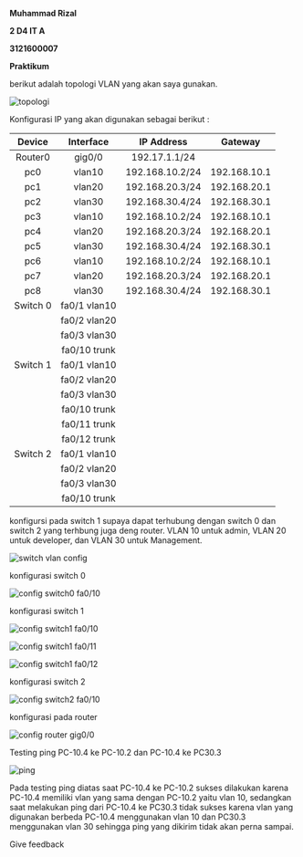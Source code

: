 ﻿**Muhammad Rizal**

**2 D4 IT A**

**3121600007**

**Praktikum**

berikut adalah topologi VLAN yang akan saya gunakan.

![topologi](Aspose.Words.2e93209a-25d3-4296-9752-96a4633c523f.001.png)

Konfigurasi IP yang akan digunakan sebagai berikut :

|**Device**|**Interface**|**IP Address**|**Gateway**|
| :-: | :-: | :-: | :-: |
|Router0|gig0/0|192.17.1.1/24||
|pc0|vlan10|192.168.10.2/24|192.168.10.1|
|pc1|vlan20|192.168.20.3/24|192.168.20.1|
|pc2|vlan30|192.168.30.4/24|192.168.30.1|
|pc3|vlan10|192.168.10.2/24|192.168.10.1|
|pc4|vlan20|192.168.20.3/24|192.168.20.1|
|pc5|vlan30|192.168.30.4/24|192.168.30.1|
|pc6|vlan10|192.168.10.2/24|192.168.10.1|
|pc7|vlan20|192.168.20.3/24|192.168.20.1|
|pc8|vlan30|192.168.30.4/24|192.168.30.1|
|Switch 0|fa0/1 vlan10|||
||fa0/2 vlan20|||
||fa0/3 vlan30|||
||fa0/10 trunk|||
|Switch 1|fa0/1 vlan10|||
||fa0/2 vlan20|||
||fa0/3 vlan30|||
||fa0/10 trunk|||
||fa0/11 trunk|||
||fa0/12 trunk|||
|Switch 2|fa0/1 vlan10|||
||fa0/2 vlan20|||
||fa0/3 vlan30|||
||fa0/10 trunk|||
konfigursi pada switch 1 supaya dapat terhubung dengan switch 0 dan switch 2 yang terhbung juga deng router. VLAN 10 untuk admin, VLAN 20 untuk developer, dan VLAN 30 untuk Management.

![switch vlan config](Aspose.Words.2e93209a-25d3-4296-9752-96a4633c523f.002.png)

konfigurasi switch 0

![config switch0 fa0/10](Aspose.Words.2e93209a-25d3-4296-9752-96a4633c523f.003.png)

konfigurasi switch 1

![config switch1 fa0/10](Aspose.Words.2e93209a-25d3-4296-9752-96a4633c523f.004.png)

![config switch1 fa0/11](Aspose.Words.2e93209a-25d3-4296-9752-96a4633c523f.005.png)

![config switch1 fa0/12](Aspose.Words.2e93209a-25d3-4296-9752-96a4633c523f.006.png)

konfigurasi switch 2

![config switch2 fa0/10](Aspose.Words.2e93209a-25d3-4296-9752-96a4633c523f.007.png)

konfigurasi pada router

![config router gig0/0](Aspose.Words.2e93209a-25d3-4296-9752-96a4633c523f.008.png)

Testing ping PC-10.4 ke PC-10.2 dan PC-10.4 ke PC30.3

![ping](Aspose.Words.2e93209a-25d3-4296-9752-96a4633c523f.009.png)

Pada testing ping diatas saat PC-10.4 ke PC-10.2 sukses dilakukan karena PC-10.4 memiliki vlan yang sama dengan PC-10.2 yaitu vlan 10, sedangkan saat melakukan ping dari PC-10.4 ke PC30.3 tidak sukses karena vlan yang digunakan berbeda PC-10.4 menggunakan vlan 10 dan PC30.3 menggunakan vlan 30 sehingga ping yang dikirim tidak akan perna sampai.

Give feedback

